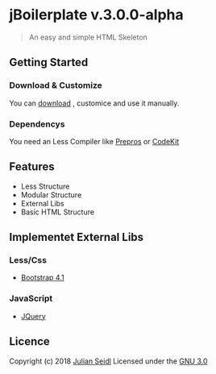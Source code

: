 # jBoilerplate v.3.0.0-alpha
> An easy and simple HTML Skeleton 

## Getting Started

### Download & Customize
You can [download](https://github.com/Thejuse/Advanced-Boilerplate/zipball/master) , customice and use it manually. 

### Dependencys
You need an Less Compiler like [Prepros](https://prepros.io/) or [CodeKit](https://codekitapp.com/)

## Features
* Less Structure
* Modular Structure
* External Libs
* Basic HTML Structure

## Implementet External Libs
### Less/Css
* [Bootstrap 4.1](https://getbootstrap.com/)

### JavaScript
* [JQuery](https://jquery.com/)

## Licence
Copyright (c) 2018 [Julian Seidl](https://www.jseidl.at)
Licensed under the [GNU 3.0](LICENCE)